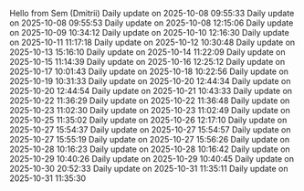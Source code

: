 ﻿Hello from Sem (Dmitrii)
Daily update on 2025-10-08 09:55:33
Daily update on 2025-10-08 09:55:53
Daily update on 2025-10-08 12:15:06
Daily update on 2025-10-09 10:34:12
Daily update on 2025-10-10 12:16:30
Daily update on 2025-10-11 11:17:18
Daily update on 2025-10-12 10:30:48
Daily update on 2025-10-13 15:16:10
Daily update on 2025-10-14 11:22:09
Daily update on 2025-10-15 11:14:39
Daily update on 2025-10-16 12:25:12
Daily update on 2025-10-17 10:01:43
Daily update on 2025-10-18 10:22:56
Daily update on 2025-10-19 10:31:33
Daily update on 2025-10-20 12:44:34
Daily update on 2025-10-20 12:44:54
Daily update on 2025-10-21 10:43:33
Daily update on 2025-10-22 11:36:29
Daily update on 2025-10-22 11:36:48
Daily update on 2025-10-23 11:02:30
Daily update on 2025-10-23 11:02:49
Daily update on 2025-10-25 11:35:02
Daily update on 2025-10-26 12:17:10
Daily update on 2025-10-27 15:54:37
Daily update on 2025-10-27 15:54:57
Daily update on 2025-10-27 15:55:19
Daily update on 2025-10-27 15:56:26
Daily update on 2025-10-28 10:16:23
Daily update on 2025-10-28 10:16:42
Daily update on 2025-10-29 10:40:26
Daily update on 2025-10-29 10:40:45
Daily update on 2025-10-30 20:52:33
Daily update on 2025-10-31 11:35:11
Daily update on 2025-10-31 11:35:30
